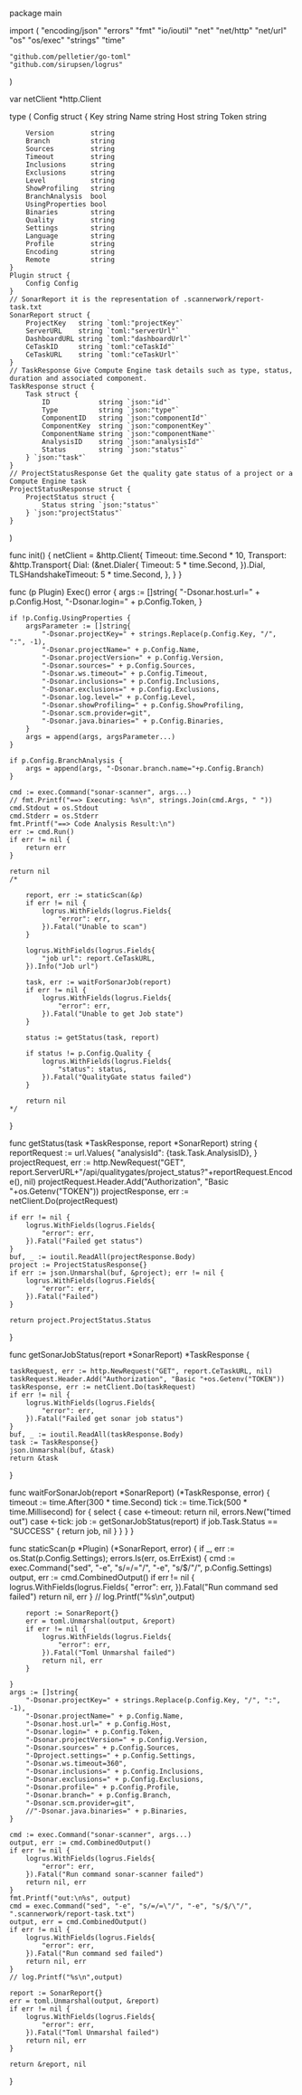 package main

import (
	"encoding/json"
	"errors"
	"fmt"
	"io/ioutil"
	"net"
	"net/http"
	"net/url"
	"os"
	"os/exec"
	"strings"
	"time"

	"github.com/pelletier/go-toml"
	"github.com/sirupsen/logrus"
)

var netClient *http.Client

type (
	Config struct {
		Key   string
		Name  string
		Host  string
		Token string

		Version         string
		Branch          string
		Sources         string
		Timeout         string
		Inclusions      string
		Exclusions      string
		Level           string
		ShowProfiling   string
		BranchAnalysis  bool
		UsingProperties bool
		Binaries        string
		Quality         string
		Settings        string
		Language        string
		Profile         string
		Encoding        string
		Remote          string
	}
	Plugin struct {
		Config Config
	}
	// SonarReport it is the representation of .scannerwork/report-task.txt
	SonarReport struct {
		ProjectKey   string `toml:"projectKey"`
		ServerURL    string `toml:"serverUrl"`
		DashboardURL string `toml:"dashboardUrl"`
		CeTaskID     string `toml:"ceTaskId"`
		CeTaskURL    string `toml:"ceTaskUrl"`
	}
	// TaskResponse Give Compute Engine task details such as type, status, duration and associated component.
	TaskResponse struct {
		Task struct {
			ID            string `json:"id"`
			Type          string `json:"type"`
			ComponentID   string `json:"componentId"`
			ComponentKey  string `json:"componentKey"`
			ComponentName string `json:"componentName"`
			AnalysisID    string `json:"analysisId"`
			Status        string `json:"status"`
		} `json:"task"`
	}
	// ProjectStatusResponse Get the quality gate status of a project or a Compute Engine task
	ProjectStatusResponse struct {
		ProjectStatus struct {
			Status string `json:"status"`
		} `json:"projectStatus"`
	}
)

func init() {
	netClient = &http.Client{
		Timeout: time.Second * 10,
		Transport: &http.Transport{
			Dial: (&net.Dialer{
				Timeout: 5 * time.Second,
			}).Dial,
			TLSHandshakeTimeout: 5 * time.Second,
		},
	}
}

func (p Plugin) Exec() error {
	args := []string{
		"-Dsonar.host.url=" + p.Config.Host,
		"-Dsonar.login=" + p.Config.Token,
	}

	if !p.Config.UsingProperties {
		argsParameter := []string{
			"-Dsonar.projectKey=" + strings.Replace(p.Config.Key, "/", ":", -1),
			"-Dsonar.projectName=" + p.Config.Name,
			"-Dsonar.projectVersion=" + p.Config.Version,
			"-Dsonar.sources=" + p.Config.Sources,
			"-Dsonar.ws.timeout=" + p.Config.Timeout,
			"-Dsonar.inclusions=" + p.Config.Inclusions,
			"-Dsonar.exclusions=" + p.Config.Exclusions,
			"-Dsonar.log.level=" + p.Config.Level,
			"-Dsonar.showProfiling=" + p.Config.ShowProfiling,
			"-Dsonar.scm.provider=git",
			"-Dsonar.java.binaries=" + p.Config.Binaries,
		}
		args = append(args, argsParameter...)
	}

	if p.Config.BranchAnalysis {
		args = append(args, "-Dsonar.branch.name="+p.Config.Branch)
	}

	cmd := exec.Command("sonar-scanner", args...)
	// fmt.Printf("==> Executing: %s\n", strings.Join(cmd.Args, " "))
	cmd.Stdout = os.Stdout
	cmd.Stderr = os.Stderr
	fmt.Printf("==> Code Analysis Result:\n")
	err := cmd.Run()
	if err != nil {
		return err
	}

	return nil
	/*

		report, err := staticScan(&p)
		if err != nil {
			logrus.WithFields(logrus.Fields{
				"error": err,
			}).Fatal("Unable to scan")
		}

		logrus.WithFields(logrus.Fields{
			"job url": report.CeTaskURL,
		}).Info("Job url")

		task, err := waitForSonarJob(report)
		if err != nil {
			logrus.WithFields(logrus.Fields{
				"error": err,
			}).Fatal("Unable to get Job state")
		}

		status := getStatus(task, report)

		if status != p.Config.Quality {
			logrus.WithFields(logrus.Fields{
				"status": status,
			}).Fatal("QualityGate status failed")
		}

		return nil
	*/
}

func getStatus(task *TaskResponse, report *SonarReport) string {
	reportRequest := url.Values{
		"analysisId": {task.Task.AnalysisID},
	}
	projectRequest, err := http.NewRequest("GET", report.ServerURL+"/api/qualitygates/project_status?"+reportRequest.Encode(), nil)
	projectRequest.Header.Add("Authorization", "Basic "+os.Getenv("TOKEN"))
	projectResponse, err := netClient.Do(projectRequest)

	if err != nil {
		logrus.WithFields(logrus.Fields{
			"error": err,
		}).Fatal("Failed get status")
	}
	buf, _ := ioutil.ReadAll(projectResponse.Body)
	project := ProjectStatusResponse{}
	if err := json.Unmarshal(buf, &project); err != nil {
		logrus.WithFields(logrus.Fields{
			"error": err,
		}).Fatal("Failed")
	}

	return project.ProjectStatus.Status
}

func getSonarJobStatus(report *SonarReport) *TaskResponse {

	taskRequest, err := http.NewRequest("GET", report.CeTaskURL, nil)
	taskRequest.Header.Add("Authorization", "Basic "+os.Getenv("TOKEN"))
	taskResponse, err := netClient.Do(taskRequest)
	if err != nil {
		logrus.WithFields(logrus.Fields{
			"error": err,
		}).Fatal("Failed get sonar job status")
	}
	buf, _ := ioutil.ReadAll(taskResponse.Body)
	task := TaskResponse{}
	json.Unmarshal(buf, &task)
	return &task
}

func waitForSonarJob(report *SonarReport) (*TaskResponse, error) {
	timeout := time.After(300 * time.Second)
	tick := time.Tick(500 * time.Millisecond)
	for {
		select {
		case <-timeout:
			return nil, errors.New("timed out")
		case <-tick:
			job := getSonarJobStatus(report)
			if job.Task.Status == "SUCCESS" {
				return job, nil
			}
		}
	}
}

func staticScan(p *Plugin) (*SonarReport, error) {
	if _, err := os.Stat(p.Config.Settings); errors.Is(err, os.ErrExist) {
		cmd := exec.Command("sed", "-e", "s/=/=\"/", "-e", "s/$/\"/", p.Config.Settings)
		output, err := cmd.CombinedOutput()
		if err != nil {
			logrus.WithFields(logrus.Fields{
				"error": err,
			}).Fatal("Run command sed failed")
			return nil, err
		}
		// log.Printf("%s\n",output)

		report := SonarReport{}
		err = toml.Unmarshal(output, &report)
		if err != nil {
			logrus.WithFields(logrus.Fields{
				"error": err,
			}).Fatal("Toml Unmarshal failed")
			return nil, err
		}

	}
	args := []string{
		"-Dsonar.projectKey=" + strings.Replace(p.Config.Key, "/", ":", -1),
		"-Dsonar.projectName=" + p.Config.Name,
		"-Dsonar.host.url=" + p.Config.Host,
		"-Dsonar.login=" + p.Config.Token,
		"-Dsonar.projectVersion=" + p.Config.Version,
		"-Dsonar.sources=" + p.Config.Sources,
		"-Dproject.settings=" + p.Config.Settings,
		"-Dsonar.ws.timeout=360",
		"-Dsonar.inclusions=" + p.Config.Inclusions,
		"-Dsonar.exclusions=" + p.Config.Exclusions,
		"-Dsonar.profile=" + p.Config.Profile,
		"-Dsonar.branch=" + p.Config.Branch,
		"-Dsonar.scm.provider=git",
		//"-Dsonar.java.binaries=" + p.Binaries,
	}

	cmd := exec.Command("sonar-scanner", args...)
	output, err := cmd.CombinedOutput()
	if err != nil {
		logrus.WithFields(logrus.Fields{
			"error": err,
		}).Fatal("Run command sonar-scanner failed")
		return nil, err
	}
	fmt.Printf("out:\n%s", output)
	cmd = exec.Command("sed", "-e", "s/=/=\"/", "-e", "s/$/\"/", ".scannerwork/report-task.txt")
	output, err = cmd.CombinedOutput()
	if err != nil {
		logrus.WithFields(logrus.Fields{
			"error": err,
		}).Fatal("Run command sed failed")
		return nil, err
	}
	// log.Printf("%s\n",output)

	report := SonarReport{}
	err = toml.Unmarshal(output, &report)
	if err != nil {
		logrus.WithFields(logrus.Fields{
			"error": err,
		}).Fatal("Toml Unmarshal failed")
		return nil, err
	}

	return &report, nil
}
